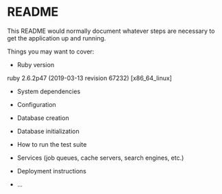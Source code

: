 # README

This README would normally document whatever steps are necessary to get the
application up and running.

Things you may want to cover:

* Ruby version

ruby 2.6.2p47 (2019-03-13 revision 67232) [x86_64_linux]

* System dependencies

* Configuration

* Database creation

* Database initialization

* How to run the test suite

* Services (job queues, cache servers, search engines, etc.)

* Deployment instructions

* ...
